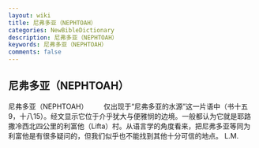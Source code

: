 ```yaml
---
layout: wiki
title: 尼弗多亚（NEPHTOAH）
categories: NewBibleDictionary
description: 尼弗多亚（NEPHTOAH）
keywords: 尼弗多亚（NEPHTOAH）
comments: false
---
```


## 尼弗多亚（NEPHTOAH）



尼弗多亚（NEPHTOAH）
　　仅出现于“尼弗多亚的水源”这一片语中（书十五9，十八15）。经文显示它位于介乎犹大与便雅悯的边境。一般都认为它就是耶路撒冷西北四公里的利富他（Lifta）村。从语言学的角度看来，把尼弗多亚等同为利富他是有很多疑问的，但我们似乎也不能找到其他十分可信的地点。
L.M.





